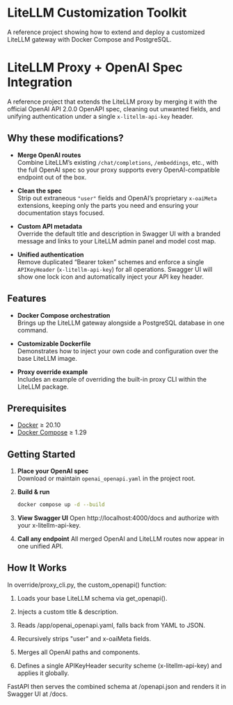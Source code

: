 # LiteLLM Customization Toolkit

A reference project showing how to extend and deploy a customized LiteLLM gateway with Docker Compose and PostgreSQL.

# LiteLLM Proxy + OpenAI Spec Integration

A reference project that extends the LiteLLM proxy by merging it with the official OpenAI API 2.0.0 OpenAPI spec, cleaning out unwanted fields, and unifying authentication under a single `x-litellm-api-key` header.

## Why these modifications?

- **Merge OpenAI routes**  
  Combine LiteLLM’s existing `/chat/completions`, `/embeddings`, etc., with the full OpenAI spec so your proxy supports every OpenAI-compatible endpoint out of the box.

- **Clean the spec**  
  Strip out extraneous `"user"` fields and OpenAI’s proprietary `x-oaiMeta` extensions, keeping only the parts you need and ensuring your documentation stays focused.

- **Custom API metadata**  
  Override the default title and description in Swagger UI with a branded message and links to your LiteLLM admin panel and model cost map.

- **Unified authentication**  
  Remove duplicated “Bearer token” schemes and enforce a single `APIKeyHeader` (`x-litellm-api-key`) for all operations. Swagger UI will show one lock icon and automatically inject your API key header.

## Features

- **Docker Compose orchestration**  
  Brings up the LiteLLM gateway alongside a PostgreSQL database in one command.

- **Customizable Dockerfile**  
  Demonstrates how to inject your own code and configuration over the base LiteLLM image.

- **Proxy override example**  
  Includes an example of overriding the built-in proxy CLI within the LiteLLM package.

## Prerequisites

- [Docker](https://docs.docker.com/get-docker/) ≥ 20.10
- [Docker Compose](https://docs.docker.com/compose/intro/) ≥ 1.29

## Getting Started

1. **Place your OpenAI spec**  
   Download or maintain `openai_openapi.yaml` in the project root.

2. **Build & run**
   ```bash
   docker compose up -d --build

3. **View Swagger UI**
   Open http://localhost:4000/docs and authorize with your x-litellm-api-key.

4. **Call any endpoint**
   All merged OpenAI and LiteLLM routes now appear in one unified API.

## How It Works

In override/proxy_cli.py, the custom_openapi() function:

1. Loads your base LiteLLM schema via get_openapi().

2. Injects a custom title & description.

3. Reads /app/openai_openapi.yaml, falls back from YAML to JSON.

4. Recursively strips "user" and x-oaiMeta fields.

5. Merges all OpenAI paths and components.

6. Defines a single APIKeyHeader security scheme (x-litellm-api-key) and applies it globally.

FastAPI then serves the combined schema at /openapi.json and renders it in Swagger UI at /docs.


